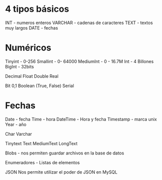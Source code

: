 # 4 tipos básicos

INT - numeros enteros
VARCHAR - cadenas de caracteres
TEXT - textos muy largos
DATE - fechas

# Numéricos

Tinyint - 0-256
Smallint - 0- 64000
MediumInt - 0 - 16.7M
Int - 4 Billones
BigInt - 32bits

Decimal
Float
Double
Real

Bit 0,1
Boolean (True, False)
Serial

# Fechas
Date - fecha
Time - hora
DateTime - Hora y fecha
Timestamp - marca unix
Year - año

Char
Varchar

Tinytext
Text
MediumText
LongText

Blobs - nos permiten guardar archivos en la base de datos

Enumeradores - Listas de elementos

JSON
Nos permite utilizar el poder de JSON en MySQL




